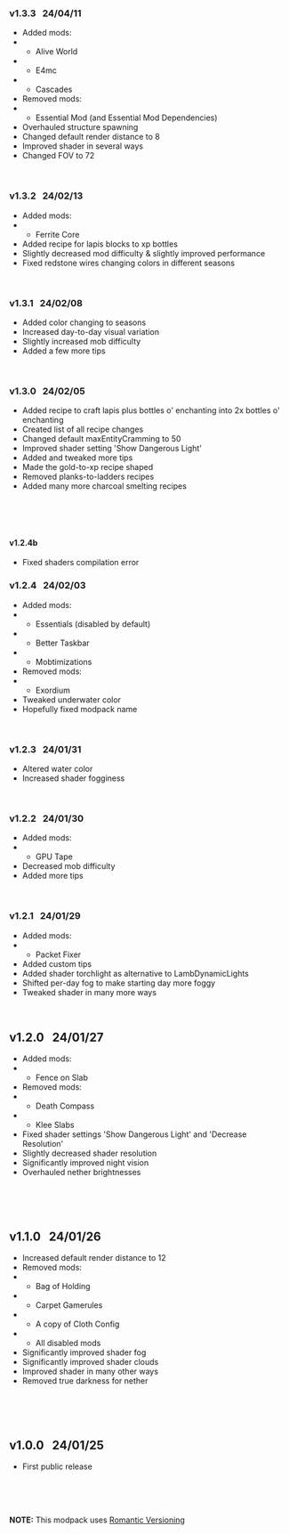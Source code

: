 ### v1.3.3 &nbsp; 24/04/11

- Added mods:
- - Alive World
- - E4mc
- - Cascades
- Removed mods:
- - Essential Mod (and Essential Mod Dependencies)
- Overhauled structure spawning
- Changed default render distance to 8
- Improved shader in several ways
- Changed FOV to 72

<br>

### v1.3.2 &nbsp; 24/02/13

- Added mods:
- - Ferrite Core
- Added recipe for lapis blocks to xp bottles
- Slightly decreased mod difficulty & slightly improved performance
- Fixed redstone wires changing colors in different seasons

<br>

### v1.3.1 &nbsp; 24/02/08

- Added color changing to seasons
- Increased day-to-day visual variation
- Slightly increased mob difficulty
- Added a few more tips

<br>

### v1.3.0 &nbsp; 24/02/05

- Added recipe to craft lapis plus bottles o' enchanting into 2x bottles o' enchanting
- Created list of all recipe changes
- Changed default maxEntityCramming to 50
- Improved shader setting 'Show Dangerous Light'
- Added and tweaked more tips
- Made the gold-to-xp recipe shaped
- Removed planks-to-ladders recipes
- Added many more charcoal smelting recipes

<br>
<br>
<br>

#### v1.2.4b

- Fixed shaders compilation error

### v1.2.4 &nbsp; 24/02/03

- Added mods:
- - Essentials (disabled by default)
- - Better Taskbar
- - Mobtimizations
- Removed mods:
- - Exordium
- Tweaked underwater color
- Hopefully fixed modpack name

<br>

### v1.2.3 &nbsp; 24/01/31

- Altered water color
- Increased shader fogginess

<br>

### v1.2.2 &nbsp; 24/01/30

- Added mods:
- - GPU Tape
- Decreased mob difficulty
- Added more tips

<br>

### v1.2.1 &nbsp; 24/01/29

- Added mods:
- - Packet Fixer
- Added custom tips
- Added shader torchlight as alternative to LambDynamicLights
- Shifted per-day fog to make starting day more foggy
- Tweaked shader in many more ways

<br>

## v1.2.0 &nbsp; 24/01/27

- Added mods:
- - Fence on Slab
- Removed mods:
- - Death Compass
- - Klee Slabs
- Fixed shader settings 'Show Dangerous Light' and 'Decrease Resolution'
- Slightly decreased shader resolution
- Significantly improved night vision
- Overhauled nether brightnesses

<br>
<br>
<br>

## v1.1.0 &nbsp; 24/01/26

- Increased default render distance to 12
- Removed mods:
- - Bag of Holding
- - Carpet Gamerules
- - A copy of Cloth Config
- - All disabled mods
- Significantly improved shader fog
- Significantly improved shader clouds
- Improved shader in many other ways
- Removed true darkness for nether

<br>
<br>
<br>

## v1.0.0 &nbsp; 24/01/25

- First public release

<br>
<br>
<br>

**NOTE:** This modpack uses [Romantic Versioning](https://github.com/What42Pizza/Romantic-Versioning-Specification)
